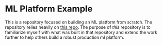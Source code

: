 # ML Platform Example

This is a repository focused on building an ML platform from scratch. The repository relies heavily on [this repo](https://github.com/aporia-ai/mlplatform-workshop). The purpose of *this* repository is to familiarize myself with what was built in that repository and extend the work further to help others build a robust production ml platform.
